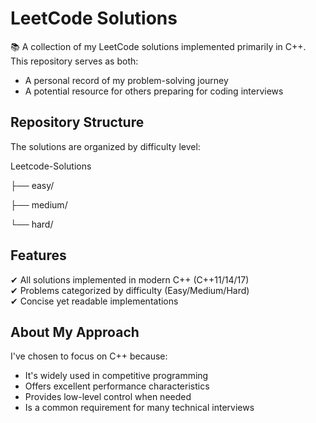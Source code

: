 # LeetCode Solutions

📚 A collection of my LeetCode solutions implemented primarily in C++. This repository serves as both:
- A personal record of my problem-solving journey
- A potential resource for others preparing for coding interviews

## Repository Structure

The solutions are organized by difficulty level:

Leetcode-Solutions 

├── easy/ 

├── medium/ 

└── hard/


## Features

✔ All solutions implemented in modern C++ (C++11/14/17)  
✔ Problems categorized by difficulty (Easy/Medium/Hard)  
✔ Concise yet readable implementations  

## About My Approach

I've chosen to focus on C++ because:
- It's widely used in competitive programming
- Offers excellent performance characteristics
- Provides low-level control when needed
- Is a common requirement for many technical interviews

